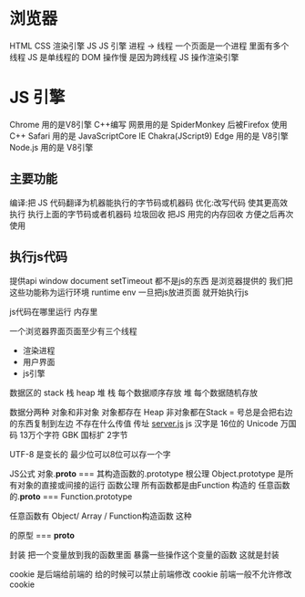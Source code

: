# 浏览器
HTML CSS 渲染引擎
JS JS 引擎
进程 -> 线程
一个页面是一个进程  里面有多个线程  JS 是单线程的
DOM 操作慢 是因为跨线程  JS 操作渲染引擎

# JS 引擎
Chrome 用的是V8引擎 C++编写
网景用的是 SpiderMonkey 后被Firefox 使用 C++
Safari 用的是 JavaScriptCore
IE Chakra(JScript9)
Edge 用的是 V8引擎
Node.js 用的是 V8引擎

## 主要功能
编译:把 JS 代码翻译为机器能执行的字节码或机器码
优化:改写代码 使其更高效
执行 执行上面的字节码或者机器码
垃圾回收 把JS 用完的内存回收 方便之后再次使用

## 执行js代码
提供api window document setTimeout 都不是js的东西 是浏览器提供的
我们把这些功能称为运行环境 runtime env
一旦把js放进页面 就开始执行js

js代码在哪里运行  内存里

一个浏览器界面页面至少有三个线程
- 渲染进程
- 用户界面
- js引擎

数据区的 stack 栈 heap 堆
栈 每个数据顺序存放 堆 每个数据随机存放

数据分两种 对象和非对象
对象都存在 Heap
非对象都在Stack
= 号总是会把右边的东西复制到左边  不存在什么传值 传址
[server.js](..%2F..%2F%BE%B2%CC%AC%B7%FE%CE%F1%C6%F7%2Fserver.js)
js 汉字是 16位的
Unicode 万国码 13万个字符
GBK 国标扩 2字节

UTF-8 是变长的  最少位可以8位可以存一个字

JS公式
对象.__proto__ === 其构造函数的.prototype
根公理
Object.prototype 是所有对象的直接或间接的运行
函数公理
所有函数都是由Function 构造的 
任意函数的.__proto__ === Function.prototype

任意函数有 Object/ Array / Function构造函数 这种 

的原型 === __proto__


封装 把一个变量放到我的函数里面 暴露一些操作这个变量的函数  这就是封装


cookie 是后端给前端的 给的时候可以禁止前端修改 cookie 前端一般不允许修改cookie
















